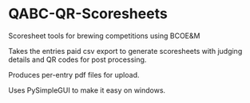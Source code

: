 # QABC-QR-Scoresheets
Scoresheet tools for brewing competitions using BCOE&M

Takes the entries paid csv export to generate scoresheets with judging details and QR codes for post processing.

Produces per-entry pdf files for upload.

Uses PySimpleGUI to make it easy on windows.
